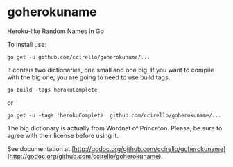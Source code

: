 # goherokuname
Heroku-like Random Names in Go

To install use:

`go get -u github.com/ccirello/goherokuname/...`

It contais two dictionaries, one small and one big. If you want to compile with the big one, you are going to need to use build tags:

`go build -tags herokuComplete`

or

`go get -u -tags 'herokuComplete' github.com/ccirello/goherokuname/...`

The big dictionary is actually from Wordnet of Princeton. Please, be sure to agree with their license before using it.

See documentation at [http://godoc.org/github.com/ccirello/goherokuname](http://godoc.org/github.com/ccirello/goherokuname).